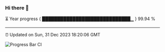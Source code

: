 ### Hi there 👋

⏳ Year progress { █████████████████████████████▁ } 99.94 %

---

⏰ Updated on Sun, 31 Dec 2023 18:20:06 GMT

![Progress Bar CI](https://github.com/ZhaoGui/ZhaoGui/workflows/Progress%20Bar%20CI/badge.svg)
